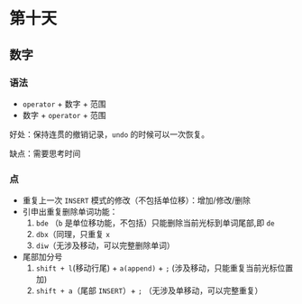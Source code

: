 # 第十天

## 数字

### 语法

- `operator` + 数字 + 范围
- 数字 + `operator` + 范围

好处：保持连贯的撤销记录，`undo` 的时候可以一次恢复。

缺点：需要思考时间

### 点

- 重复上一次 `INSERT` 模式的修改（不包括单位移）：增加/修改/删除
- 引申出重复删除单词功能：
  1. `bde` （`b` 是单位移功能，不包括）只能删除当前光标到单词尾部,即 `de`
  2. `dbx`（同理，只重复 `x`
  3. `diw`（无涉及移动，可以完整删除单词）
- 尾部加分号
  1. `shift + l`(移动行尾) + `a(append)` + `;` (涉及移动，只能重复当前光标位置加)
  2. `shift + a`（尾部 `INSERT`）+ `;` （无涉及单移动，可以完整重复）
